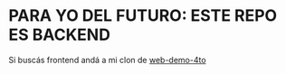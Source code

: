 # PARA YO DEL FUTURO: ESTE REPO ES BACKEND



Si buscás frontend andá a mi clon de [web-demo-4to](www.google.com)